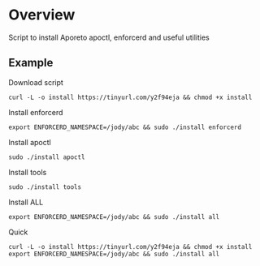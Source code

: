 # Overview
Script to install Aporeto apoctl, enforcerd and useful utilities

## Example
Download script
```
curl -L -o install https://tinyurl.com/y2f94eja && chmod +x install
```
Install enforcerd
```
export ENFORCERD_NAMESPACE=/jody/abc && sudo ./install enforcerd
```
Install apoctl
```
sudo ./install apoctl
```
Install tools
```
sudo ./install tools
```
Install ALL
```
export ENFORCERD_NAMESPACE=/jody/abc && sudo ./install all
```
Quick
```
curl -L -o install https://tinyurl.com/y2f94eja && chmod +x install
export ENFORCERD_NAMESPACE=/jody/abc && sudo ./install all
```
